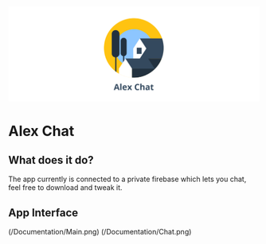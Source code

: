 ![Alex Chat](/Documentation/AlexChat.png)

# Alex Chat

## What does it do?
The app currently is connected to a private firebase which lets you chat, feel free to download and tweak it.


## App Interface
(/Documentation/Main.png)
(/Documentation/Chat.png)

